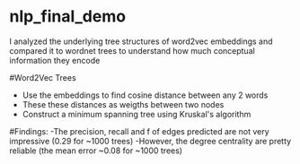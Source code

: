 # nlp_final_demo
I analyzed the underlying tree structures of word2vec embeddings and compared it to wordnet trees to understand how much conceptual information they encode

#Word2Vec Trees
- Use the embeddings to find cosine distance between any 2 words
- These these distances as weigths between two nodes
- Construct a minimum spanning tree using Kruskal's algorithm

#Findings:
-The precision, recall and f of edges predicted are not very impressive (0.29 for ~1000 trees)
-However, the degree centrality are pretty reliable (the mean error ~0.08 for ~1000 trees)
